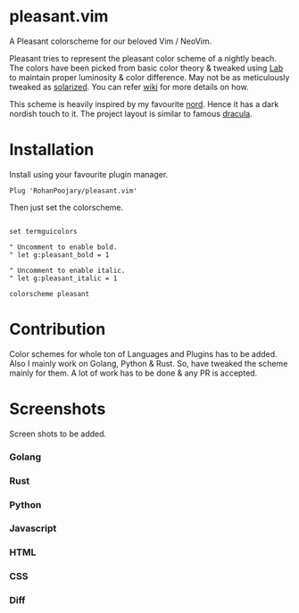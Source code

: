 # pleasant.vim
A Pleasant colorscheme for our beloved Vim / NeoVim.

Pleasant tries to represent the pleasant color scheme of a nightly beach. The colors have been picked from basic color theory & tweaked using [Lab](https://www.wikiwand.com/en/CIELAB_color_space) to maintain proper luminosity & color difference. May not be as meticulously tweaked as [solarized](https://github.com/altercation/vim-colors-solarized). You can refer [wiki](https://github.com/RohanPoojary/pleasant.vim/wiki) for more details on how.

This scheme is heavily inspired by my favourite [nord](https://github.com/arcticicestudio/nord-vim). Hence it has a dark nordish touch to it.
The project layout is similar to famous [dracula](https://github.com/dracula/vim).


# Installation
Install using your favourite plugin manager.

```
Plug 'RohanPoojary/pleasant.vim'
```

Then just set the colorscheme.

```vim

set termguicolors

" Uncomment to enable bold.
" let g:pleasant_bold = 1

" Uncomment to enable italic.
" let g:pleasant_italic = 1

colorscheme pleasant

```

# Contribution
Color schemes for whole ton of Languages and Plugins has to be added.
Also I mainly work on Golang, Python & Rust. So, have tweaked the scheme mainly for them. A lot of work has to be done & any PR is accepted.

# Screenshots
Screen shots to be added.

### Golang
### Rust
### Python
### Javascript
### HTML
### CSS
### Diff
